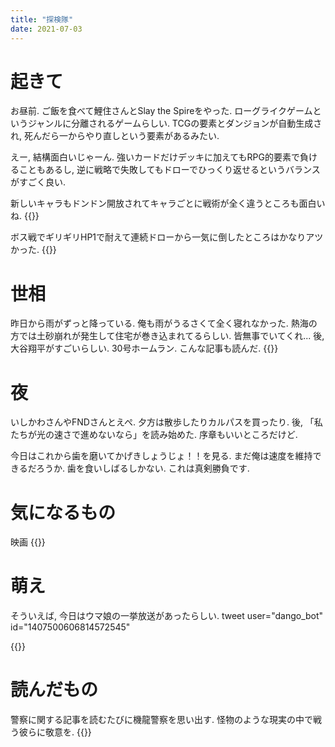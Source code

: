 ```yaml
---
title: "探検隊"
date: 2021-07-03
---
```


# 起きて
お昼前. ご飯を食べて鯉住さんとSlay the Spireをやった. ローグライクゲームというジャンルに分離されるゲームらしい. TCGの要素とダンジョンが自動生成され, 死んだら一からやり直しという要素があるみたい.

えー, 結構面白いじゃーん. 強いカードだけデッキに加えてもRPG的要素で負けることもあるし, 逆に戦略で失敗してもドローでひっくり返せるというバランスがすごく良い.

新しいキャラもドンドン開放されてキャラごとに戦術が全く違うところも面白いね.
{{<tweet user="dango_bot" id="1411245491686236162">}}

ボス戦でギリギリHP1で耐えて連続ドローから一気に倒したところはかなりアツかった.
{{<tweet user="dango_bot" id="1411246131237953536">}}

# 世相
昨日から雨がずっと降っている. 俺も雨がうるさくて全く寝れなかった. 熱海の方では土砂崩れが発生して住宅が巻き込まれてるらしい. 皆無事でいてくれ...
後, 大谷翔平がすごいらしい. 30号ホームラン. こんな記事も読んだ.
{{<tweet user="dango_bot" id="1411315328441733121">}}
# 夜
いしかわさんやFNDさんとえぺ. 夕方は散歩したりカルパスを買ったり. 後, 「私たちが光の速さで進めないなら」を読み始めた. 序章もいいところだけど.

今日はこれから歯を磨いてかげきしょうじょ！！を見る. まだ俺は速度を維持できるだろうか. 歯を食いしばるしかない. これは真剣勝負です.

# 気になるもの
映画
{{<tweet user="dango_bot" id="1410986357179043847">}}

# 萌え
そういえば, 今日はウマ娘の一挙放送があったらしい.
tweet user="dango_bot" id="1407500606814572545"

{{<tweet user="dango_bot" id="1411217760147808257">}}

# 読んだもの
警察に関する記事を読むたびに機龍警察を思い出す. 怪物のような現実の中で戦う彼らに敬意を.
{{<tweet user="dango_bot" id="1411314363382652934">}}